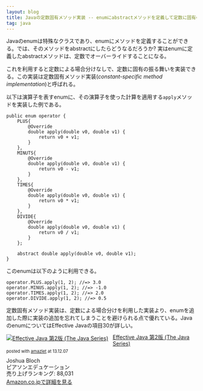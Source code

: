```yaml
---
layout: blog
title: Javaの定数固有メソッド実装 -- enumにabstractメソッドを定義して定数に固有の振る舞いを実装する
tag: java
---
```




Javaのenumは特殊なクラスであり、enumにメソッドを定義することができる。では、そのメソッドをabstractにしたらどうなるだろうか? 実はenumに定義したabstractメソッドは、定数でオーバーライドすることになる。

これを利用すると定数による場合分けなしで、定数に固有の振る舞いを実装できる。この実装は定数固有メソッド実装(*constant-specific method implementation*)と呼ばれる。

以下は演算子を表すenumに、その演算子を使った計算を適用する`apply`メソッドを実装した例である。

~~~~
public enum operator {
    PLUS{
        @Override
        double apply(double v0, double v1) {
            return v0 + v1;
        }
    },
    MINUTS{
        @Override
        double apply(double v0, double v1) {
            return v0 - v1;
        }
    },
    TIMES{
        @Override
        double apply(double v0, double v1) {
            return v0 * v1;
        }
    },
    DIVIDE{
        @Override
        double apply(double v0, double v1) {
            return v0 / v1;
        }
    };
    
    abstract double apply(double v0, double v1);
}
~~~~

このenumは以下のように利用できる。

~~~~
operator.PLUS.apply(1, 2); //=> 3.0
operator.MINUS.apply(1, 2); //=> -1.0
operator.TIMES.apply(1, 2); //=> 2.0
operator.DIVIDE.apply(1, 2); //=> 0.5
~~~~

定数固有メソッド実装は、定数による場合分けを利用した実装より、enumを追加した際に実装の追加を忘れてしまうことを避けられる点で優れている。JavaのenumについてはEffective Javaの項目30が詳しい。

<div class="amazlet-box" style="margin-bottom:0px;"><div class="amazlet-image" style="float:left;margin:0px 12px 1px 0px;"><a href="http://www.amazon.co.jp/exec/obidos/ASIN/489471499X/xmisao-22/ref=nosim/" name="amazletlink" target="_blank"><img src="http://ecx.images-amazon.com/images/I/51E1m-weAXL._SL160_.jpg" alt="Effective Java 第2版 (The Java Series)" style="border: none;" /></a></div><div class="amazlet-info" style="line-height:120%; margin-bottom: 10px"><div class="amazlet-name" style="margin-bottom:10px;line-height:120%"><a href="http://www.amazon.co.jp/exec/obidos/ASIN/489471499X/xmisao-22/ref=nosim/" name="amazletlink" target="_blank">Effective Java 第2版 (The Java Series)</a><div class="amazlet-powered-date" style="font-size:80%;margin-top:5px;line-height:120%">posted with <a href="http://www.amazlet.com/" title="amazlet" target="_blank">amazlet</a> at 13.12.07</div></div><div class="amazlet-detail">Joshua Bloch <br />ピアソンエデュケーション <br />売り上げランキング: 88,031<br /></div><div class="amazlet-sub-info" style="float: left;"><div class="amazlet-link" style="margin-top: 5px"><a href="http://www.amazon.co.jp/exec/obidos/ASIN/489471499X/xmisao-22/ref=nosim/" name="amazletlink" target="_blank">Amazon.co.jpで詳細を見る</a></div></div></div><div class="amazlet-footer" style="clear: left"></div></div>
